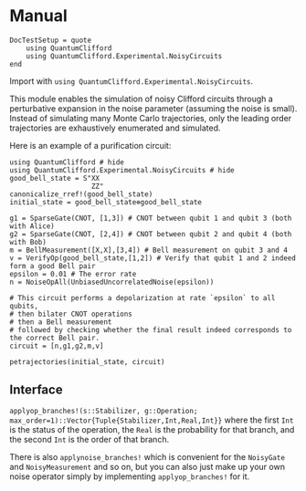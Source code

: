 # Manual

```@meta
DocTestSetup = quote
    using QuantumClifford
    using QuantumClifford.Experimental.NoisyCircuits
end
```

Import with `using QuantumClifford.Experimental.NoisyCircuits`.

This module enables the simulation of noisy Clifford circuits through a perturbative expansion in the noise parameter (assuming the noise is small). Instead of simulating many Monte Carlo trajectories, only the leading order trajectories are exhaustively enumerated and simulated.

Here is an example of a purification circuit:

```@example
using QuantumClifford # hide
using QuantumClifford.Experimental.NoisyCircuits # hide
good_bell_state = S"XX
                    ZZ"
canonicalize_rref!(good_bell_state)
initial_state = good_bell_state⊗good_bell_state

g1 = SparseGate(CNOT, [1,3]) # CNOT between qubit 1 and qubit 3 (both with Alice)
g2 = SparseGate(CNOT, [2,4]) # CNOT between qubit 2 and qubit 4 (both with Bob)
m = BellMeasurement([X,X],[3,4]) # Bell measurement on qubit 3 and 4
v = VerifyOp(good_bell_state,[1,2]) # Verify that qubit 1 and 2 indeed form a good Bell pair
epsilon = 0.01 # The error rate
n = NoiseOpAll(UnbiasedUncorrelatedNoise(epsilon))

# This circuit performs a depolarization at rate `epsilon` to all qubits,
# then bilater CNOT operations
# then a Bell measurement
# followed by checking whether the final result indeed corresponds to the correct Bell pair.
circuit = [n,g1,g2,m,v]

petrajectories(initial_state, circuit)
```

## Interface

`applyop_branches!(s::Stabilizer, g::Operation; max_order=1)::Vector{Tuple{Stabilizer,Int,Real,Int}}`
where the first `Int` is the status of the operation, the `Real` is the probability for that branch, and the second `Int` is the order of that branch.

There is also `applynoise_branches!` which is convenient for the `NoisyGate` and `NoisyMeasurement` and so on, but you can also just make up your own noise operator simply by implementing `applyop_branches!` for it.
